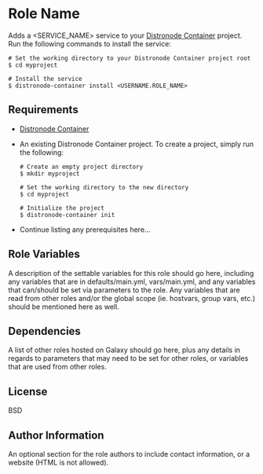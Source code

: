 # Role Name

Adds a <SERVICE_NAME> service to your [Distronode Container](https://github.com/distronode/distronode-container) project. Run the following commands
to install the service:

```shell
# Set the working directory to your Distronode Container project root
$ cd myproject

# Install the service
$ distronode-container install <USERNAME.ROLE_NAME>
```

## Requirements

- [Distronode Container](https://github.com/distronode/distronode-container)
- An existing Distronode Container project. To create a project, simply run the following:

    ```shell
    # Create an empty project directory
    $ mkdir myproject

    # Set the working directory to the new directory
    $ cd myproject

    # Initialize the project
    $ distronode-container init
    ```

- Continue listing any prerequisites here...

## Role Variables

A description of the settable variables for this role should go here, including any variables that are in defaults/main.yml, vars/main.yml, and any variables that can/should be set
via parameters to the role. Any variables that are read from other roles and/or the global scope (ie. hostvars, group vars, etc.) should be mentioned here as well.

## Dependencies

A list of other roles hosted on Galaxy should go here, plus any details in regards to parameters that may need to be set for other roles, or variables that are used from other roles.

## License

BSD

## Author Information

An optional section for the role authors to include contact information, or a website (HTML is not allowed).

